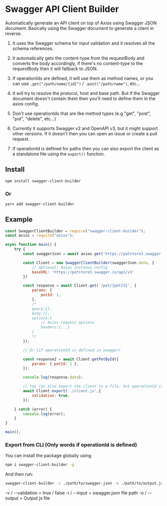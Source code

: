 # Swagger API Client Builder

Automatically generate an API client on top of Axios using Swagger JSON document.
Basically using the Swagger document to generate a client in reverse.

1. It uses the Swagger schema for input validation and it resolves all the schema references.

2. It automatically gets the content-type from the requestBody and converts the body accordingly, if there's no content-type to the requestBody then it will fallback to JSON.

3. If operationIds are defined, it will use them as method names, or you can use `.get("/path/name/{id}")` / `.post("/path/name")`, etc...

4. It will try to resolve the protocol, host and base path. But if the Swagger document doesn't contain them then you'll need to define them in the axios config.

5. Don't use operationIds that are like method types (e.g "get", "post", "put", "delete", etc...)

6. Currently it supports Swagger v2 and OpenAPI v3, but it might support other versions. If it doesn't then you can open an issue or create a pull request.

7. If operationId is defined for paths then you can also export the client as a standalone file using the `export()` function.

## Install

```bash
npm install swagger-client-builder
```

### Or

```bash
yarn add swagger-client-builder
```

## Example

```javascript
const SwaggerClientBuilder = require("swagger-client-builder");
const axios = require("axios");

async function main() {
    try {
        const swaggerJson = await axios.get('https://petstore3.swagger.io/api/v3/openapi.json');

        const Client = new SwaggerClientBuilder(swaggerJson.data, {
            // Optional: Axios instance config
            baseURL: 'https://petstore3.swagger.io/api/v3'
        })

        const response = await Client.get('/pet/{petId}', {
            params: {
                petId: 1,
            },
            /*
            query:{},
            body:{},
            options:{
                // Axios request options
                headers:{...}
            }
            */
        });

        // Or (if operationId is defined in swagger)

        const response2 = await Client.getPetById({
            params: { petId: 1 },
        });

        console.log(response.data);

        // You can also export the client to a file, but operationId is required in this case
        await Client.export('./client.js',{
            validation: true,
        });

    } catch (error) {
        console.log(error);
    }
}

main();
```

### Export from CLI (Only words if operationId is defined)

You can install the package globally using

```bash
npm i swagger-client-builder -g
```

And then run:

```bash
swagger-client-builder -i ./path/to/swagger.json -o ./path/to/output.js -v true
```

-v / --validation = true / false
-i / --input = swagger.json file path
-o / --output = Output js file